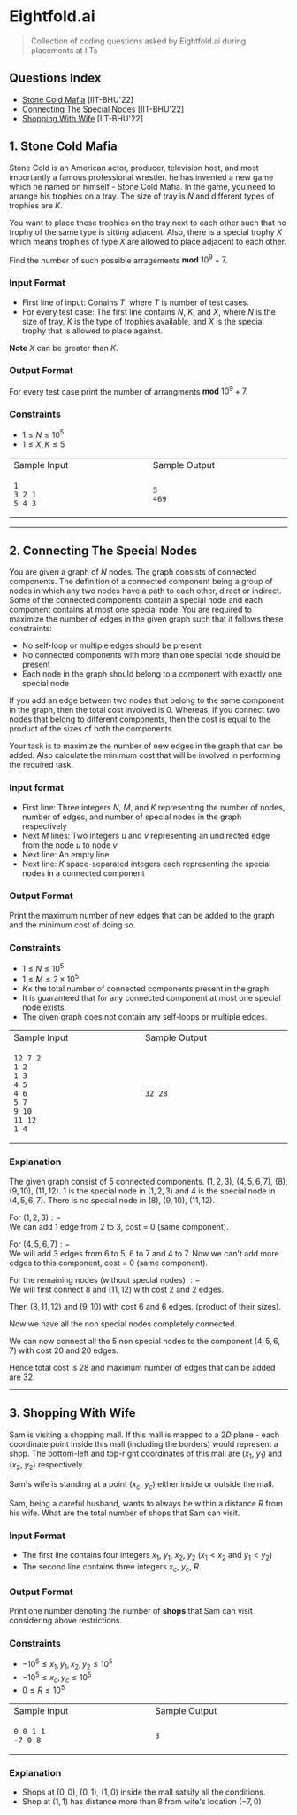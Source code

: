 # Eightfold.ai
> Collection of coding questions asked by Eightfold.ai during placements at IITs

## Questions Index

* [Stone Cold Mafia](#1-stone-cold-mafia) [IIT-BHU'22]
* [Connecting The Special Nodes](#2-connecting-the-special-nodes) [IIT-BHU'22]
* [Shopping With Wife](#3-shopping-with-wife) [IIT-BHU'22]

## 1. Stone Cold Mafia

Stone Cold is an American actor, producer, television host, and most importantly a famous professional wrestler. he has invented a new game which he named on himself - Stone Cold Mafia. In the game, you need to arrange his trophies on a tray. The size of tray is $N$ and different types of trophies are $K$.

You want to place these trophies on the tray next to each other such that no trophy of the same type is sitting adjacent. Also, there is a special trophy $X$ which means trophies of type $X$ are allowed to place adjacent to each other.

Find the number of such possible arragements $\textbf{mod} \ 10^9 + 7$.

### Input Format

* First line of input: Conains $T$, where $T$ is number of test cases.
* For every test case: The first line contains $N$, $K$, and $X$, where $N$ is the size of tray, $K$ is the type of trophies available, and $X$ is the special trophy that is allowed to place against.

$\textbf{Note}$ $X$ can be greater than $K$.

### Output Format

For every test case print the number of arrangments $\textbf{mod} \ 10^9 + 7$.

### Constraints

* $1 \leq N \leq 10^5$
* $1 \leq X, K \leq 5$

<table>
<tr>
<td> Sample Input </td>
<td> Sample Output </td>
</tr>
<tr>
<td>

```shell
1                             
3 2 1
5 4 3
```

</td>
<td>

```shell
5                             
469
```

</td>
</tr>
</table>


---

## 2. Connecting The Special Nodes

You are given a graph of $N$ nodes. The graph consists of connected components. The definition of a connected component being a group of nodes in which any two nodes have a path to each other, direct or indirect. Some of the connected components contain a special node and each component contains at most one special node. You are required to maximize the number of edges in the given graph such that it follows these constraints: 

* No self-loop or multiple edges should be present 
* No connected components with more than one special node should be present
* Each node in the graph should belong to a component with exactly one special node


If you add an edge between two nodes that belong to the same component in the graph, then the total cost involved is $0$. Whereas, if you connect two nodes that belong to different components, then the cost is equal to the product of the sizes of both the components. 

Your task is to maximize the number of new edges in the graph that can be added. Also calculate the minimum cost that will be involved in performing the required task.

### Input format

* First line: Three integers $N$, $M$, and $K$ representing the number of nodes, number of edges, and number of special nodes in the graph respectively
* Next $M$ lines: Two integers $u$ and $v$ representing an undirected edge from the node $u$ to node $v$
* Next line: An empty line
* Next line: $K$ space-separated integers each representing the special nodes in a connected component

### Output Format

Print the maximum number of new edges that can be added to the graph and the minimum cost of doing so.

### Constraints

* $1 \leq N \leq 10^5$
* $1 \leq M \leq 2 \times 10^5$
* $K \leq$ the total number of connected components present in the graph.
* It is guaranteed that for any connected component at most one special node exists.
* The given graph does not contain any self-loops or multiple edges.

<table>
<tr>
<td> Sample Input </td>
<td> Sample Output </td>
</tr>
<tr>
<td>

```shell
12 7 2                        
1 2
1 3
4 5
4 6
5 7
9 10
11 12
1 4
```

</td>
<td>

```shell
32 28                             
```

</td>
</tr>
</table>

### Explanation

The given graph consist of 5 connected components. $(1, 2, 3)$, $(4, 5, 6, 7)$, $(8)$, $(9, 10)$, $(11, 12)$. $1$ is the special node in $(1, 2, 3)$ and $4$ is the special node in $(4, 5, 6, 7)$.
There is no special node in $(8)$, $(9, 10)$, $(11, 12)$.

For $(1, 2, 3) :-$ <br />
We can add 1 edge from 2 to 3,  cost = 0 (same component).

For $(4, 5, 6, 7) :-$ <br />
We will add 3 edges from 6 to 5, 6 to 7 and 4 to 7. Now we can't add more edges to this component, cost = 0 (same component).

For the remaining nodes (without special nodes) $:-$ <br />
We will first connect $8$ and $(11, 12)$ with cost $2$ and $2$ edges.

Then $(8, 11, 12)$ and $(9, 10)$ with cost $6$ and $6$ edges. (product of their sizes).

Now we have all the non special nodes completely connected.

We can now connect all the $5$ non special nodes to the component $(4, 5, 6, 7)$ with cost $20$ and $20$ edges.

Hence total cost is $28$ and maximum number of edges that can be added are $32$.


---

## 3. Shopping With Wife

Sam is visiting a shopping mall. If this mall is mapped to a $2D$ plane - each coordinate point inside this mall (including the borders) would represent a shop. The bottom-left and top-right coordinates of this mall are $(x_1, \ y_1)$ and $(x_2, \ y_2)$ respectively.

Sam's wife is standing at a point $(x_c, \ y_c)$ either inside or outside the mall.

Sam, being a careful husband, wants to always be within a distance $R$ from his wife. What are the total number of shops that Sam can visit.

### Input Format

* The first line contains four integers $x_1, \ y_1$, $x_2, \ y_2$ $(x_1 < x_2$ and $y_1 < y_2)$
* The second line contains three integers $x_c, \ y_c, \ R$.

### Output Format

Print one number denoting the number of **shops** that Sam can visit considering above restrictions.

### Constraints

* $-10^5 \leq x_1, y_1, x_2, y_2 \leq 10^5$
* $-10^5 \leq x_c, y_c \leq 10^5$
* $0 \leq R \leq 10^5$

<table>
<tr>
<td> Sample Input </td>
<td> Sample Output </td>
</tr>
<tr>
<td>

```shell
0 0 1 1                        
-7 0 8
```

</td>
<td>

```shell
3                             
```

</td>
</tr>
</table>

### Explanation

* Shops at $(0, 0)$, $(0, 1)$, $(1, 0)$ inside the mall satsify all the conditions.
* Shop at $(1, 1)$ has distance more than $8$ from wife's location $(-7, 0)$
